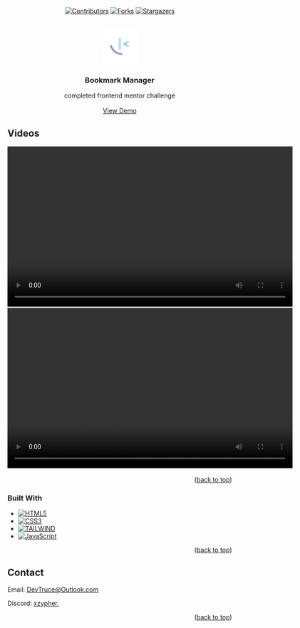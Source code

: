 <a id="readme-top"></a>

<div align="center">

[![Contributors][contributors-icon]][contributors-link]
[![Forks][forks-icon]][forks-link]
[![Stargazers][stars-icon]][stars-link]

</div>

<!-- PROJECT LOGO -->
<br />
<div align="center">
  <a href="https://github.com/DevTruce/bookmark-manager">
    <img src="images/favicon-32x32.png" alt="Logo" width="80" height="80">
  </a>

<h3 align="center">Bookmark Manager</h3>

  <p align="center">
    completed frontend mentor challenge
    <br />
    <br />
    <a href="https://devtruce.github.io/bookmark-manager/" target="_blank">View Demo</a>
  </p>
</div>

<!-- ABOUT THE PROJECT -->

## Videos

<video width="640" height="360" controls>
  <source src="videos/desktop.mp4" type="video/mp4">
  Your browser does not support the video tag.
</video>

<video width="640" height="360" controls>
  <source src="videos/mobile.mp4" type="video/mp4">
  Your browser does not support the video tag.
</video>

<p align="right">(<a href="#readme-top">back to top</a>)</p>

### Built With

- [![HTML5][html5-icon]][html5-link]
- [![CSS3][css3-icon]][css3-link]
- [![TAILWIND][tailwind-icon]][tailwind-link]
- [![JavaScript][JavaScript-icon]][JavaScript-link]

<p align="right">(<a href="#readme-top">back to top</a>)</p>

<!-- CONTACT -->

## Contact

Email: [DevTruce@Outlook.com]()

Discord: [xzypher.]()

<p align="right">(<a href="#readme-top">back to top</a>)</p>

<!-- #### MARKDOWN LINKS & IMAGES #### -->

<!-- ## GitHub ##-->
<!-- links -->

[contributors-link]: https://github.com/DevTruce/bookmark-manager/graphs/contributors
[forks-link]: https://github.com/DevTruce/bookmark-manager/network/members
[stars-link]: https://github.com/DevTruce/bookmark-manager/stargazers

<!-- icons -->

[contributors-icon]: https://img.shields.io/github/contributors/DevTruce/bookmark-manager.svg?style=for-the-badge
[forks-icon]: https://img.shields.io/github/forks/DevTruce/bookmark-manager.svg?style=for-the-badge
[stars-icon]: https://img.shields.io/github/stars/DevTruce/bookmark-manager.svg?style=for-the-badge

<!-- ## Project ## -->

[product-screenshot]: images/project-view.png
[product-link]: https://devtruce.github.io/bookmark-manager/

<!-- ## Tech & Tools ## -->
<!-- links -->

[html5-link]: https://html-icon/
[css3-link]: https://css3-icon/
[tailwind-link]: https://tailwindcss.com/
[javascript-link]: https://www.javascript-icon/

<!-- icons -->

[html5-icon]: https://img.shields.io/badge/HTML5-orange?style=for-the-badge&logo=html5&logoColor=white
[css3-icon]: https://img.shields.io/badge/CSS3-blue?style=for-the-badge&logo=CSS3&logoColor=white
[tailwind-icon]: https://img.shields.io/badge/tailwind-3B82F6?style=for-the-badge&logo=tailwindcss&logoColor=white
[javascript-icon]: https://img.shields.io/badge/Javascript-FCE22A?style=for-the-badge&logo=javascript&logoColor=black

